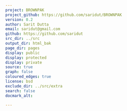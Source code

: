 ```yaml
---
project: BROWNPAK
project_github: https://github.com/saridut/BROWNPAK
version: 0.2
author: Sarit Dutta
email: saridut@gmail.com
github: https://github.com/saridut
src_dir: ../src
output_dir: html_bak
page_dir: pages
display: public
display: protected
display: private
source: true
graph: false
coloured_edges: true
license: bsd
exclude_dir: ../src/extra
search: false
docmark_alt:

---
```

